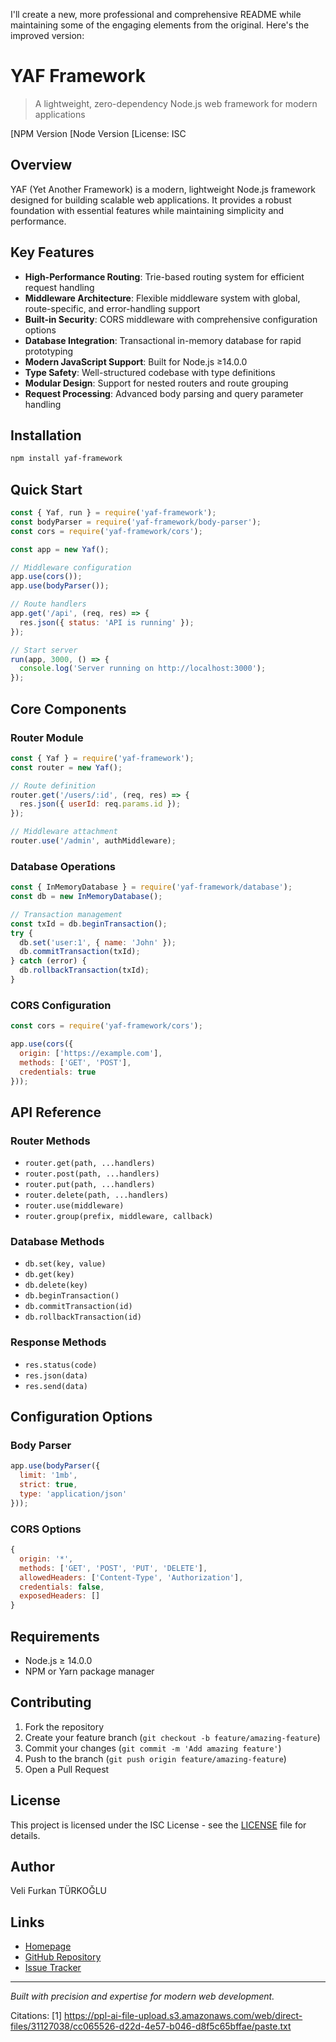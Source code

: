 I'll create a new, more professional and comprehensive README while maintaining some of the engaging elements from the original. Here's the improved version:

# YAF Framework
> A lightweight, zero-dependency Node.js web framework for modern applications

[NPM Version
[Node Version
[License: ISC

## Overview

YAF (Yet Another Framework) is a modern, lightweight Node.js framework designed for building scalable web applications. It provides a robust foundation with essential features while maintaining simplicity and performance.

## Key Features

- **High-Performance Routing**: Trie-based routing system for efficient request handling
- **Middleware Architecture**: Flexible middleware system with global, route-specific, and error-handling support
- **Built-in Security**: CORS middleware with comprehensive configuration options
- **Database Integration**: Transactional in-memory database for rapid prototyping
- **Modern JavaScript Support**: Built for Node.js ≥14.0.0
- **Type Safety**: Well-structured codebase with type definitions
- **Modular Design**: Support for nested routers and route grouping
- **Request Processing**: Advanced body parsing and query parameter handling

## Installation

```bash
npm install yaf-framework
```

## Quick Start

```javascript
const { Yaf, run } = require('yaf-framework');
const bodyParser = require('yaf-framework/body-parser');
const cors = require('yaf-framework/cors');

const app = new Yaf();

// Middleware configuration
app.use(cors());
app.use(bodyParser());

// Route handlers
app.get('/api', (req, res) => {
  res.json({ status: 'API is running' });
});

// Start server
run(app, 3000, () => {
  console.log('Server running on http://localhost:3000');
});
```

## Core Components

### Router Module
```javascript
const { Yaf } = require('yaf-framework');
const router = new Yaf();

// Route definition
router.get('/users/:id', (req, res) => {
  res.json({ userId: req.params.id });
});

// Middleware attachment
router.use('/admin', authMiddleware);
```

### Database Operations
```javascript
const { InMemoryDatabase } = require('yaf-framework/database');
const db = new InMemoryDatabase();

// Transaction management
const txId = db.beginTransaction();
try {
  db.set('user:1', { name: 'John' });
  db.commitTransaction(txId);
} catch (error) {
  db.rollbackTransaction(txId);
}
```

### CORS Configuration
```javascript
const cors = require('yaf-framework/cors');

app.use(cors({
  origin: ['https://example.com'],
  methods: ['GET', 'POST'],
  credentials: true
}));
```

## API Reference

### Router Methods
- `router.get(path, ...handlers)`
- `router.post(path, ...handlers)`
- `router.put(path, ...handlers)`
- `router.delete(path, ...handlers)`
- `router.use(middleware)`
- `router.group(prefix, middleware, callback)`

### Database Methods
- `db.set(key, value)`
- `db.get(key)`
- `db.delete(key)`
- `db.beginTransaction()`
- `db.commitTransaction(id)`
- `db.rollbackTransaction(id)`

### Response Methods
- `res.status(code)`
- `res.json(data)`
- `res.send(data)`

## Configuration Options

### Body Parser
```javascript
app.use(bodyParser({
  limit: '1mb',
  strict: true,
  type: 'application/json'
}));
```

### CORS Options
```javascript
{
  origin: '*',
  methods: ['GET', 'POST', 'PUT', 'DELETE'],
  allowedHeaders: ['Content-Type', 'Authorization'],
  credentials: false,
  exposedHeaders: []
}
```

## Requirements

- Node.js ≥ 14.0.0
- NPM or Yarn package manager

## Contributing

1. Fork the repository
2. Create your feature branch (`git checkout -b feature/amazing-feature`)
3. Commit your changes (`git commit -m 'Add amazing feature'`)
4. Push to the branch (`git push origin feature/amazing-feature`)
5. Open a Pull Request

## License

This project is licensed under the ISC License - see the [LICENSE](LICENSE) file for details.

## Author

Veli Furkan TÜRKOĞLU

## Links

- [Homepage](https://yaf.velifurkanturkoglu.me)
- [GitHub Repository](https://github.com/furkancodes/yaf)
- [Issue Tracker](https://github.com/yourusername/my-node-framework/issues)

---

*Built with precision and expertise for modern web development.*

Citations:
[1] https://ppl-ai-file-upload.s3.amazonaws.com/web/direct-files/31127038/cc065526-d22d-4e57-b046-d8f5c65bffae/paste.txt